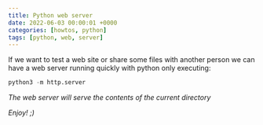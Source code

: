 ```yaml
---
title: Python web server
date: 2022-06-03 00:00:01 +0000
categories: [howtos, python]
tags: [python, web, server]
---
```


If we want to test a web site or share some files with another person we can have a web server running quickly with python only executing:

```python
python3 -m http.server
```

_The web server will serve the contents of the current directory_


_Enjoy! ;)_
